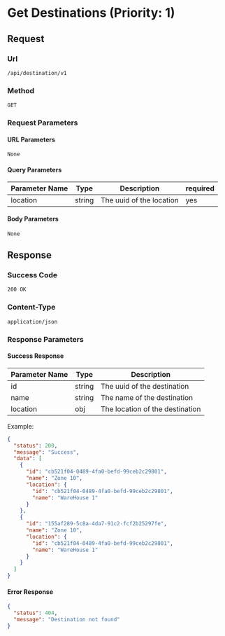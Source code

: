 # Get Destinations (Priority: 1)

## Request

### Url

`/api/destination/v1`

### Method

`GET`

### Request Parameters

#### URL Parameters

`None`

#### Query Parameters

| Parameter Name | Type   | Description              | required |
|----------------|--------|--------------------------|----------|
| location       | string | The uuid of the location | yes      |

#### Body Parameters

`None`

## Response

### Success Code

`200 OK`

### Content-Type

`application/json`

### Response Parameters

#### Success Response

| Parameter Name | Type   | Description                     |
|----------------|--------|---------------------------------|
| id             | string | The uuid of the destination     |
| name           | string | The name of the destination     |
| location       | obj    | The location of the destination |

Example:

```json
{
  "status": 200,
  "message": "Success",
  "data": [
    {
      "id": "cb521f04-0489-4fa0-befd-99ceb2c29801",
      "name": "Zone 10",
      "location": {
        "id": "cb521f04-0489-4fa0-befd-99ceb2c29801",
        "name": "WareHouse 1"
      }
    },
    {
      "id": "155af289-5c8a-4da7-91c2-fcf2b25297fe",
      "name": "Zone 10",
      "location": {
        "id": "cb521f04-0489-4fa0-befd-99ceb2c29801",
        "name": "WareHouse 1"
      }
    }
  ]
}
```

#### Error Response

```json
{
  "status": 404,
  "message": "Destination not found"
}
```